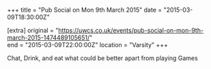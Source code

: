 +++
title = "Pub Social on Mon 9th March 2015"
date = "2015-03-09T18:30:00Z"

[extra]
original = "https://uwcs.co.uk/events/pub-social-on-mon-9th-march-2015-1474489105651/"    
end = "2015-03-09T22:00:00Z"
location = "Varsity"
+++

Chat, Drink, and eat what could be better apart from playing Games

